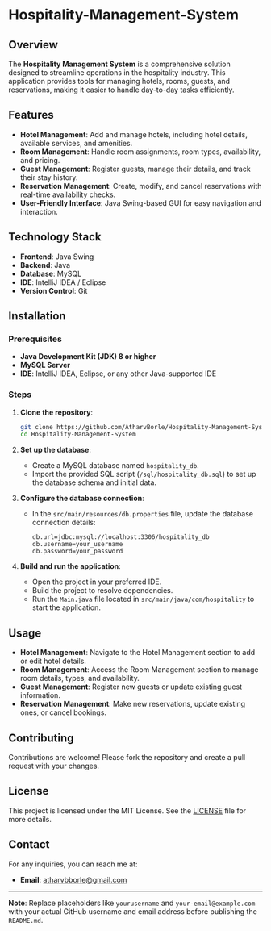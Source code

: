 # Hospitality-Management-System

## Overview

The **Hospitality Management System** is a comprehensive solution designed to streamline operations in the hospitality industry. This application provides tools for managing hotels, rooms, guests, and reservations, making it easier to handle day-to-day tasks efficiently.

## Features

- **Hotel Management**: Add and manage hotels, including hotel details, available services, and amenities.
- **Room Management**: Handle room assignments, room types, availability, and pricing.
- **Guest Management**: Register guests, manage their details, and track their stay history.
- **Reservation Management**: Create, modify, and cancel reservations with real-time availability checks.
- **User-Friendly Interface**: Java Swing-based GUI for easy navigation and interaction.

## Technology Stack

- **Frontend**: Java Swing
- **Backend**: Java
- **Database**: MySQL
- **IDE**: IntelliJ IDEA / Eclipse
- **Version Control**: Git

## Installation

### Prerequisites

- **Java Development Kit (JDK) 8 or higher**
- **MySQL Server**
- **IDE**: IntelliJ IDEA, Eclipse, or any other Java-supported IDE

### Steps

1. **Clone the repository**:
    ```bash
    git clone https://github.com/AtharvBorle/Hospitality-Management-System.git
    cd Hospitality-Management-System
    ```

2. **Set up the database**:
   - Create a MySQL database named `hospitality_db`.
   - Import the provided SQL script (`/sql/hospitality_db.sql`) to set up the database schema and initial data.

3. **Configure the database connection**:
   - In the `src/main/resources/db.properties` file, update the database connection details:
     ```properties
     db.url=jdbc:mysql://localhost:3306/hospitality_db
     db.username=your_username
     db.password=your_password
     ```

4. **Build and run the application**:
   - Open the project in your preferred IDE.
   - Build the project to resolve dependencies.
   - Run the `Main.java` file located in `src/main/java/com/hospitality` to start the application.

## Usage

- **Hotel Management**: Navigate to the Hotel Management section to add or edit hotel details.
- **Room Management**: Access the Room Management section to manage room details, types, and availability.
- **Guest Management**: Register new guests or update existing guest information.
- **Reservation Management**: Make new reservations, update existing ones, or cancel bookings.

## Contributing

Contributions are welcome! Please fork the repository and create a pull request with your changes.

## License

This project is licensed under the MIT License. See the [LICENSE](LICENSE) file for more details.

## Contact

For any inquiries, you can reach me at:
- **Email**: atharvbborle@gmail.com

---

**Note**: Replace placeholders like `yourusername` and `your-email@example.com` with your actual GitHub username and email address before publishing the `README.md`.
